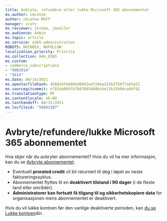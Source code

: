 ```yaml
---
title: Avbryte, refundere eller lukke Microsoft 365 abonnementet
ms.author: cmcatee
author: cmcatee-MSFT
manager: scotv
ms.reviewer: jkinma, jmueller
ms.audience: Admin
ms.topic: article
ms.service: o365-administration
ROBOTS: NOINDEX, NOFOLLOW
localization_priority: Priority
ms.collection: Adm_O365
ms.custom:
- commerce_subscriptions
- "9002914"
- "5614"
ms.date: 04/14/2021
ms.openlocfilehash: 458824fe600ed0942e4f20ea315b3f56f7a85a52
ms.sourcegitcommit: e781da003fb7b878854846cbe12b13b9dca8df92
ms.translationtype: MT
ms.contentlocale: nb-NO
ms.lasthandoff: 08/31/2021
ms.locfileid: "58843387"
---
```

# <a name="cancelrefundclose-your-microsoft-365-subscription"></a>Avbryte/refundere/lukke Microsoft 365 abonnementet

Hva skjer når du avbryter abonnementet? Hvis du vil ha mer informasjon, kan du se [Avbryte abonnementet](https://docs.microsoft.com/microsoft-365/commerce/subscriptions/cancel-your-subscription?view=o365-worldwide).

- Eventuell **prorated credit** vil bli returnert til deg i løpet av neste faktureringssyklus.
- Abonnementet flyttes til en **deaktivert tilstand i 90 dager** (i de fleste land eller områder).
- **Administratorer kan fortsatt få tilgang til og sikkerhetskopiere data** for organisasjonen mens abonnementet er deaktivert.

Hvis du vil lukke kontoen før den vanlige deaktiverte perioden, kan [du se Lukke kontoen](https://docs.microsoft.com/microsoft-365/commerce/close-your-account?view=o365-worldwide)din .
